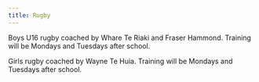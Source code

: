 ```yaml
---
title: Rugby
---
```

Boys U16 rugby coached by Whare Te Riaki and Fraser Hammond. Training will be Mondays and Tuesdays after school. 

Girls rugby coached by Wayne Te Huia. Training will be Mondays and Tuesdays after school. 

